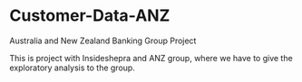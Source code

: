 # Customer-Data-ANZ
Australia and New Zealand Banking Group Project

This is project with Insideshepra and ANZ group, where we have to give the exploratory analysis to the group.
